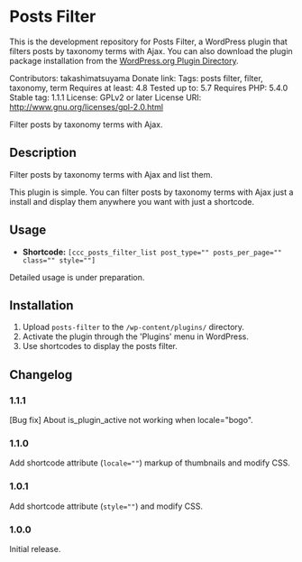 # Posts Filter

This is the development repository for Posts Filter, a WordPress plugin that filters posts by taxonomy terms with Ajax. You can also download the plugin package installation from the [WordPress.org Plugin Directory](https://wordpress.org/plugins/posts-filter/).

Contributors: takashimatsuyama
Donate link:
Tags: posts filter, filter, taxonomy, term
Requires at least: 4.8
Tested up to: 5.7
Requires PHP: 5.4.0
Stable tag: 1.1.1
License: GPLv2 or later
License URI: http://www.gnu.org/licenses/gpl-2.0.html

Filter posts by taxonomy terms with Ajax.

## Description

Filter posts by taxonomy terms with Ajax and list them.

This plugin is simple. You can filter posts by taxonomy terms with Ajax just a install and display them anywhere you want with just a shortcode.

## Usage

* **Shortcode:** `[ccc_posts_filter_list post_type="" posts_per_page="" class="" style=""]`

Detailed usage is under preparation.

## Installation

1. Upload `posts-filter` to the `/wp-content/plugins/` directory.
2. Activate the plugin through the 'Plugins' menu in WordPress.
3. Use shortcodes to display the posts filter.

## Changelog

### 1.1.1
[Bug fix] About is_plugin_active not working when locale="bogo".

### 1.1.0
Add shortcode attribute (`locale=""`) markup of thumbnails and modify CSS.

### 1.0.1
Add shortcode attribute (`style=""`) and modify CSS.

### 1.0.0
Initial release.